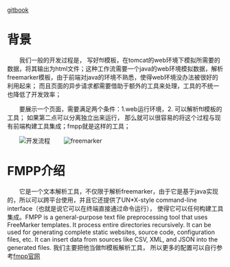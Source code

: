 [gitbook](http://nupthale.github.io/fmppdoc/)

# 背景

&emsp;&emsp;我们一般的开发过程是， 写好ftl模板，在tomcat的web环境下模拟所需要的数据，将其输出为html文件；这种工作流需要一个java的web环境模拟数据，解析freemarker模板，由于前端对java的环境不熟悉，使得web环境没办法被很好的利用起来； 而且页面的异步请求都需要借助于额外的工具来处理，工具的不统一也降低了开发效率；

&emsp;&emsp;要展示一个页面，需要满足两个条件：1.web运行环境，2. 可以解析ftl模板的工具； 如果第二点可以分离独立出来运行， 那么就可以很容易的将这个过程与现有前端构建工具集成；fmpp就是这样的工具；

&emsp;&emsp;![开发流程](http://haitao.nos.netease.com/4957f8ba10de486f993cc5970cc2bff6.png)
&emsp;&emsp;![freemarker](http://haitao.nos.netease.com/083569bfd55a4d23b49835076724e7b4.png)

# FMPP介绍

&emsp;&emsp;它是一个文本解析工具，不仅限于解析freemarker，由于它是基于java实现的，所以可以跨平台使用，并且它还提供了UN*X-style command-line interface（也就是说它可以在终端直接通过命令运行）， 使得它可以任何构建工具集成。FMPP is a general-purpose text file preprocessing tool that uses FreeMarker templates. It process entire directories recursively. It can be used for generating complete static websites, source code, configuration files, etc. It can insert data from sources like CSV, XML, and JSON into the generated files. 我们主要把他当做ftl模板解析工具， 所以更多的配置可以自行参考[fmpp官网](http://fmpp.sourceforge.net/)